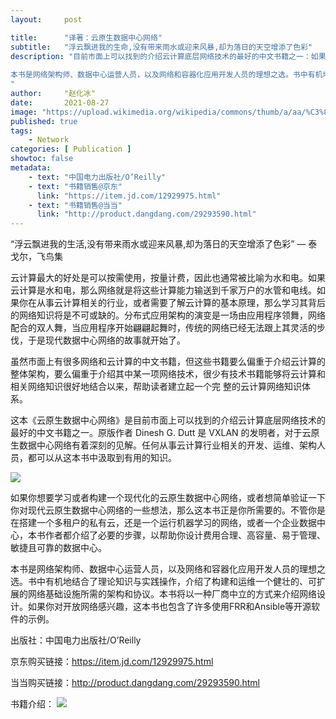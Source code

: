 ```yaml
---
layout:     post

title:      "译著：云原生数据中心网络"
subtitle:   "浮云飘进我的生命,没有带来雨水或迎来风暴,却为落日的天空增添了色彩"
description: "目前市面上可以找到的介绍云计算底层网络技术的最好的中文书籍之一：如果你想要学习或者构建一个现代化的云原生数据中心网络，或者想简单验证一下你对现代云原生数据中心网络的一些想法，那么这本书正是你所需要的。不管你是在搭建一个多租户的私有云，还是一个运行机器学习的网络，或者一个企业数据中心，本书作者都介绍了必要的步骤，以帮助你设计费用合理、高容量、易于管理、敏捷且可靠的数据中心。
 
本书是网络架构师、数据中心运营人员，以及网络和容器化应用开发人员的理想之选。书中有机地结合了理论知识与实践操作，介绍了构建和运维一个健壮的、可扩展的网络基础设施所需的架构和协议。本书将以一种厂商中立的方式来介绍网络设计。如果你对开放网络感兴趣，这本书也包含了许多使用FRR和Ansible等开源软件的示例。
"
author:     "赵化冰"
date:       2021-08-27
image: "https://upload.wikimedia.org/wikipedia/commons/thumb/a/aa/%C3%81rea_de_Prote%C3%A7%C3%A3o_Ambiental_da_Baleia_Franca_Claudio_Seelig_%2801%29.jpg/2560px-%C3%81rea_de_Prote%C3%A7%C3%A3o_Ambiental_da_Baleia_Franca_Claudio_Seelig_%2801%29.jpg"
published: true
tags:
    - Network
categories: [ Publication ]
showtoc: false
metadata:
    - text: "中国电力出版社/O’Reilly"
    - text: "书籍销售@京东"
      link: "https://item.jd.com/12929975.html"
    - text: "书籍销售@当当"
      link: "http://product.dangdang.com/29293590.html"
---
```

“浮云飘进我的生活,没有带来雨水或迎来风暴,却为落日的天空增添了色彩” — 泰戈尔，飞鸟集

云计算最大的好处是可以按需使用，按量计费，因此也通常被比喻为水和电。如果云计算是水和电，那么网络就是将这些计算能力输送到千家万户的水管和电线。如果你在从事云计算相关的行业，或者需要了解云计算的基本原理，那么学习其背后的网络知识将是不可或缺的。分布式应用架构的演变是一场由应用程序领舞，网络配合的双人舞，当应用程序开始翩翩起舞时，传统的网络已经无法跟上其灵活的步伐，于是现代数据中心网络的故事就开始了。

虽然市面上有很多网络和云计算的中文书籍，但这些书籍要么偏重于介绍云计算的整体架构，要么偏重于介绍其中某一项网络技术，很少有技术书籍能够将云计算和相关网络知识很好地结合以来，帮助读者建立起一个完 整的云计算网络知识体系。

这本《云原生数据中心网络》是目前市面上可以找到的介绍云计算底层网络技术的最好的中文书籍之一。原版作者 Dinesh G. Dutt 是 VXLAN 的发明者，对于云原生数据中心网络有着深刻的见解。任何从事云计算行业相关的开发、运维、架构人员，都可以从这本书中汲取到有用的知识。

![](/img/2021-08-27-cloud-native-data-center/book.webp)

如果你想要学习或者构建一个现代化的云原生数据中心网络，或者想简单验证一下你对现代云原生数据中心网络的一些想法，那么这本书正是你所需要的。不管你是在搭建一个多租户的私有云，还是一个运行机器学习的网络，或者一个企业数据中心，本书作者都介绍了必要的步骤，以帮助你设计费用合理、高容量、易于管理、敏捷且可靠的数据中心。
 
本书是网络架构师、数据中心运营人员，以及网络和容器化应用开发人员的理想之选。书中有机地结合了理论知识与实践操作，介绍了构建和运维一个健壮的、可扩展的网络基础设施所需的架构和协议。本书将以一种厂商中立的方式来介绍网络设计。如果你对开放网络感兴趣，这本书也包含了许多使用FRR和Ansible等开源软件的示例。

出版社：中国电力出版社/O’Reilly 

京东购买链接：https://item.jd.com/12929975.html

当当购买链接：http://product.dangdang.com/29293590.html

书籍介绍：
![](/img/2021-08-27-cloud-native-data-center/introduction.jpg)